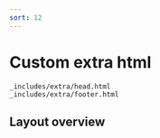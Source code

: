 ```yaml
---
sort: 12
---
```


# Custom extra html

```
_includes/extra/head.html
_includes/extra/footer.html
```

## Layout overview


